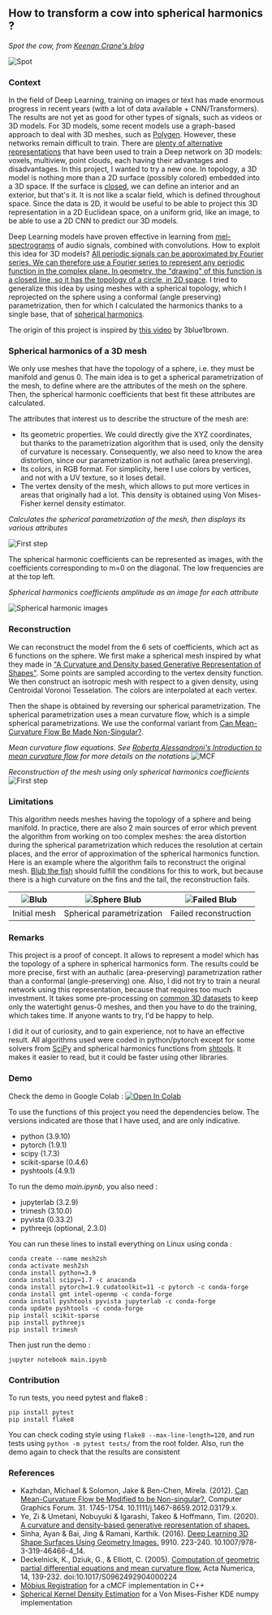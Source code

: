 ## How to transform a cow into spherical harmonics ?

*Spot the cow, from [Keenan Crane's blog](https://www.cs.cmu.edu/~kmcrane/Projects/ModelRepository/)*

![Spot](data/spot_img.png)

### Context

In the field of Deep Learning, training on images or text has made enormous progress in recent years (with a lot of data available + CNN/Transformers). The results are not yet as good for other types of signals, such as videos or 3D models. For 3D models, some recent models use a graph-based approach to deal with 3D meshes, such as [Polygen](https://towardsdatascience.com/generating-3d-models-with-polygen-and-pytorch-4895f3f61a2e). However, these networks remain difficult to train. There are [plenty of alternative representations](https://towardsdatascience.com/how-to-represent-3d-data-66a0f6376afb) that have been used to train a Deep network on 3D models: voxels, multiview, point clouds, each having their advantages and disadvantages. In this project, I wanted to try a new one. In topology, a 3D model is nothing more than a 2D surface (possibly colored) embedded into a 3D space. If the surface is [closed](https://en.wikipedia.org/wiki/Surface_%28topology%29#Closed_surfaces), we can define an interior and an exterior, but that's it. It is not like a scalar field, which is defined throughout space. Since the data is 2D, it would be useful to be able to project this 3D representation in a 2D Euclidean space, on a uniform grid, like an image, to be able to use a 2D CNN to predict our 3D models.

Deep Learning models have proven effective in learning from [mel-spectrograms](https://towardsdatascience.com/audio-deep-learning-made-simple-part-2-why-mel-spectrograms-perform-better-aad889a93505) of audio signals, combined with convolutions. How to exploit this idea for 3D models? [All periodic signals can be approximated by Fourier series. We can therefore use a Fourier series to represent any periodic function in the complex plane. In geometry, the "drawing" of this function is a closed line, so it has the topology of a circle, in 2D space](https://olgaritme.com/posts/drawing-with-the-fourier-series/index.html). I tried to generalize this idea by using meshes with a spherical topology, which I reprojected on the sphere using a conformal (angle preserving) parametrization, then for which I calculated the harmonics thanks to a single base, that of [spherical harmonics](https://en.wikipedia.org/wiki/Spherical_harmonics).


The origin of this project is inspired by [this video](https://youtu.be/r6sGWTCMz2k) by 3blue1brown.


### Spherical harmonics of a 3D mesh

We only use meshes that have the topology of a sphere, i.e. they must be manifold and genus 0. The main idea is to get a spherical parametrization of the mesh, to define where are the attributes of the mesh on the sphere. Then, the spherical harmonic coefficients that best fit these attributes are calculated.

The attributes that interest us to describe the structure of the mesh are:
- Its geometric properties. We could directly give the XYZ coordinates, but thanks to the parametrization algorithm that is used, only the density of curvature is necessary. Consequently, we also need to know the area distortion, since our parametrization is not authalic (area preserving).
- Its colors, in RGB format. For simplicity, here I use colors by vertices, and not with a UV texture, so it loses detail.
- The vertex density of the mesh, which allows to put more vertices in areas that originally had a lot. This density is obtained using Von Mises-Fisher kernel density estimator.

*Calculates the spherical parametrization of the mesh, then displays its various attributes*

![First step](data/1.gif)

The spherical harmonic coefficients can be represented as images, with the coefficients corresponding to m=0 on the diagonal. The low frequencies are at the top left.

*Spherical harmonics coefficients amplitude as an image for each attribute*

![Spherical harmonic images](data/shplot.png)

### Reconstruction

We can reconstruct the model from the 6 sets of coefficients, which act as 6 functions on the sphere. We first make a spherical mesh inspired by what they made in ["A Curvature and Density based Generative Representation of Shapes"](https://arxiv.org/pdf/2009.02494.pdf). Some points are sampled according to the vertex density function. We then construct an isotropic mesh with respect to a given density, using Centroidal Voronoi Tesselation. The colors are interpolated at each vertex.

Then the shape is obtained by reversing our spherical parametrization. The spherical parametrization uses a mean curvature flow, which is a simple spherical parametrizations. We use the conformal variant from [Can Mean-Curvature Flow Be Made Non-Singular?](https://arxiv.org/pdf/1203.6819.pdf).

*Mean curvature flow equations. See [Roberta Alessandroni's
Introduction to mean curvature flow](https://tsg.centre-mersenne.org/item/10.5802/tsg.267.pdf) for more details on the notations*
![MCF](data/mcf_equation.png)

*Reconstruction of the mesh using only spherical harmonics coefficients*
![First step](data/2.gif)

### Limitations

This algorithm needs meshes having the topology of a sphere and being manifold. In practice, there are also 2 main sources of error which prevent the algorithm from working on too complex meshes: the area distortion during the spherical parametrization which reduces the resolution at certain places, and the error of approximation of the spherical harmonics function. Here is an example where the algorithm fails to reconstruct the original mesh. [Blub the fish](https://www.cs.cmu.edu/~kmcrane/Projects/ModelRepository/) should fulfill the conditions for this to work, but because there is a high curvature on the fins and the tail, the reconstruction fails.

| ![Blub](data/render_blub_1.png)     | ![Sphere Blub](data/render_blub_2.png) | ![Failed Blub](data/render_blub_3.png) |
| ----------- | ----------- | ----------- |
| Initial mesh | Spherical parametrization | Failed reconstruction |

### Remarks

This project is a proof of concept. It allows to represent a model which has the topology of a sphere in spherical harmonics form. The results could be more precise, first with an authalic (area-preserving) parametrization rather than a conformal (angle-preserving) one. Also, I did not try to train a neural network using this representation, because that requires too much investment. It takes some pre-processing on [common 3D datasets](https://github.com/timzhang642/3D-Machine-Learning) to keep only the watertight genus-0 meshes, and then you have to do the training, which takes time. If anyone wants to try, I'd be happy to help.

I did it out of curiosity, and to gain experience, not to have an effective result. All algorithms used were coded in python/pytorch except for some solvers from [SciPy](https://scipy.org/) and spherical harmonics functions from [shtools](https://shtools.github.io/SHTOOLS/index.html). It makes it easier to read, but it could be faster using other libraries.

### Demo

Check the demo in Google Colab :
[![Open In Colab](https://colab.research.google.com/assets/colab-badge.svg)](https://colab.research.google.com/github/le-Greg/mesh2sh/blob/master/main.ipynb)

To use the functions of this project you need the dependencies below. The versions indicated are those that I have used, and are only indicative.

- python (3.9.10)
- pytorch (1.9.1)
- scipy (1.7.3)
- scikit-sparse (0.4.6)
- pyshtools (4.9.1)

To run the demo *main.ipynb*, you also need :

- jupyterlab (3.2.9)
- trimesh (3.10.0)
- pyvista (0.33.2)
- pythreejs (optional, 2.3.0)

You can run these lines to install everything on Linux using conda :
```
conda create --name mesh2sh
conda activate mesh2sh
conda install python=3.9
conda install scipy=1.7 -c anaconda
conda install pytorch=1.9 cudatoolkit=11 -c pytorch -c conda-forge
conda install gmt intel-openmp -c conda-forge
conda install pyshtools pyvista jupyterlab -c conda-forge
conda update pyshtools -c conda-forge
pip install scikit-sparse
pip install pythreejs
pip install trimesh
```

Then just run the demo :
```
jupyter notebook main.ipynb
```

### Contribution

To run tests, you need pytest and flake8 :
```
pip install pytest
pip install flake8
```
You can check coding style using `flake8 --max-line-length=120`, and run tests using `python -m pytest tests/` from the root folder. Also, run the demo again to check that the results are consistent

### References

- Kazhdan, Michael & Solomon, Jake & Ben-Chen, Mirela. (2012). [Can Mean-Curvature Flow be Modified to be Non-singular?.](https://www.cs.jhu.edu/~misha/MyPapers/SGP12.pdf) Computer Graphics Forum. 31. 1745-1754. 10.1111/j.1467-8659.2012.03179.x.
- Ye, Zi & Umetani, Nobuyuki & Igarashi, Takeo & Hoffmann, Tim. (2020). [A curvature and density-based generative representation of shapes.](https://arxiv.org/pdf/2009.02494.pdf)
- Sinha, Ayan & Bai, Jing & Ramani, Karthik. (2016). [Deep Learning 3D Shape Surfaces Using Geometry Images.](https://link.springer.com/chapter/10.1007/978-3-319-46466-4_14) 9910. 223-240. 10.1007/978-3-319-46466-4_14.
- Deckelnick, K., Dziuk, G., & Elliott, C. (2005). [Computation of geometric partial differential equations and mean curvature flow.](https://www.maths.warwick.ac.uk/multiscale/MSPreprints/KD-GD-CME_GeoPdeFlow.pdf) Acta Numerica, 14, 139-232. doi:10.1017/S0962492904000224
- [Möbius Registration](https://github.com/mkazhdan/MoebiusRegistration) for a cMCF implementation in C++
- [Spherical Kernel Density Estimation](https://github.com/williamjameshandley/spherical_kde) for a Von Mises-Fisher KDE numpy implementation
